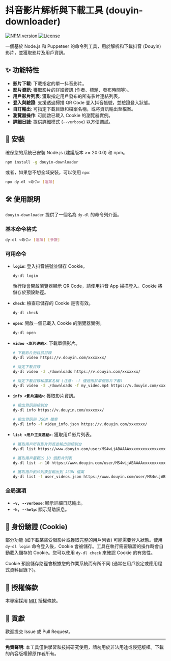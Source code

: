 # 抖音影片解析與下載工具 (douyin-downloader)

[![NPM version](https://img.shields.io/npm/v/douyin-downloader.svg?style=flat)](https://www.npmjs.com/package/douyin-downloader)
[![License](https://img.shields.io/npm/l/douyin-downloader.svg?style=flat)](https://github.com/gkctou/douyin-downloader/blob/main/LICENSE)

一個基於 Node.js 和 Puppeteer 的命令列工具，用於解析和下載抖音 (Douyin) 影片，並獲取影片及用戶資訊。

## ✨ 功能特性

*   **影片下載**: 下載指定的單一抖音影片。
*   **影片資訊**: 獲取影片的詳細資訊 (作者、標題、發布時間等)。
*   **用戶影片列表**: 獲取指定用戶發布的所有影片連結列表。
*   **登入與驗證**: 支援透過掃描 QR Code 登入抖音帳號，並驗證登入狀態。
*   **自訂輸出**: 可指定下載目錄和檔案名稱，或將資訊輸出至檔案。
*   **瀏覽器操作**: 可開啟已載入 Cookie 的瀏覽器實例。
*   **詳細日誌**: 提供詳細模式 (`--verbose`) 以方便調試。

## 🚀 安裝

確保您的系統已安裝 Node.js (建議版本 >= 20.0.0) 和 npm。

```bash
npm install -g douyin-downloader
```

或者，如果您不想全域安裝，可以使用 `npx`:

```bash
npx dy-dl <命令> [選項]
```

## 🛠️ 使用說明

`douyin-downloader` 提供了一個名為 `dy-dl` 的命令列介面。

### 基本命令格式

```bash
dy-dl <命令> [選項] [參數]
```

### 可用命令

*   **`login`**: 登入抖音帳號並儲存 Cookie。
    ```bash
    dy-dl login
    ```
    執行後會開啟瀏覽器顯示 QR Code，請使用抖音 App 掃描登入。Cookie 將儲存於預設路徑。

*   **`check`**: 檢查已儲存的 Cookie 是否有效。
    ```bash
    dy-dl check
    ```

*   **`open`**: 開啟一個已載入 Cookie 的瀏覽器實例。
    ```bash
    dy-dl open
    ```

*   **`video <影片連結>`**: 下載單個影片。
    ```bash
    # 下載影片到目前目錄
    dy-dl video https://v.douyin.com/xxxxxxx/

    # 指定下載目錄
    dy-dl video -d ./downloads https://v.douyin.com/xxxxxxx/

    # 指定下載目錄和檔案名稱 (注意: -f 僅適用於單個影片下載)
    dy-dl video -d ./downloads -f my_video.mp4 https://v.douyin.com/xxxxxxx/
    ```

*   **`info <影片連結>`**: 獲取影片資訊。
    ```bash
    # 輸出資訊到控制台
    dy-dl info https://v.douyin.com/xxxxxxx/

    # 輸出資訊到 JSON 檔案
    dy-dl info -f video_info.json https://v.douyin.com/xxxxxxx/
    ```

*   **`list <用戶主頁連結>`**: 獲取用戶影片列表。
    ```bash
    # 獲取用戶所有影片列表並輸出到控制台
    dy-dl list https://www.douyin.com/user/MS4wLjABAAAAxxxxxxxxxxxxxxxx

    # 獲取用戶最新的 10 個影片列表
    dy-dl list -n 10 https://www.douyin.com/user/MS4wLjABAAAAxxxxxxxxxxxxxxxx

    # 獲取用戶影片列表並輸出到 JSON 檔案
    dy-dl list -f user_videos.json https://www.douyin.com/user/MS4wLjABAAAAxxxxxxxxxxxxxxxx
    ```

### 全局選項

*   **`-v, --verbose`**: 顯示詳細日誌輸出。
*   **`-h, --help`**: 顯示幫助訊息。

## 🔑 身份驗證 (Cookie)

部分功能 (如下載某些受限影片或獲取完整的用戶列表) 可能需要登入狀態。使用 `dy-dl login` 命令登入後，Cookie 會被儲存。工具在執行需要驗證的操作時會自動載入儲存的 Cookie。您可以使用 `dy-dl check` 來確認 Cookie 的有效性。

Cookie 預設儲存路徑會根據您的作業系統而有所不同 (通常在用戶設定或應用程式資料目錄下)。

## 📄 授權條款

本專案採用 [MIT](LICENSE) 授權條款。

## 🤝 貢獻

歡迎提交 Issue 或 Pull Request。

---

**免責聲明**: 本工具僅供學習和技術研究使用，請勿用於非法用途或侵犯版權。下載的內容版權歸原作者所有。